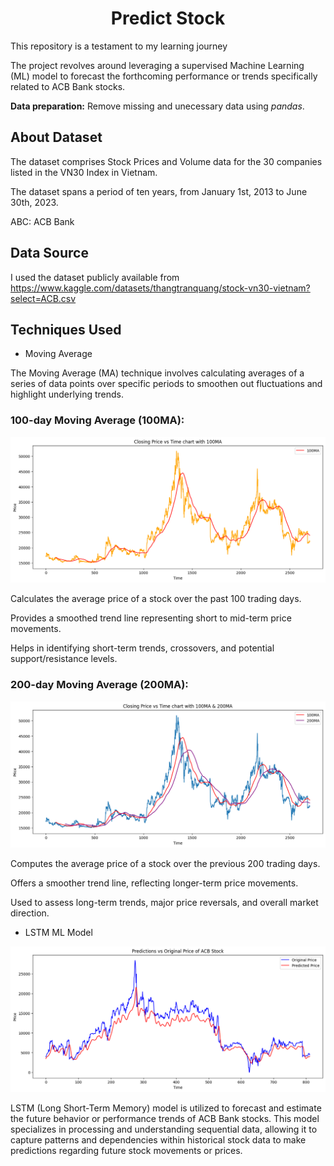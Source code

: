 <h1 align="center">
    Predict Stock
</h1>

This repository is a testament to my learning journey

The project revolves around leveraging a supervised Machine Learning (ML) model to forecast the forthcoming performance or trends specifically related to ACB Bank stocks.

 **Data preparation:** Remove missing and unecessary data using *pandas*.

## About Dataset

The dataset comprises Stock Prices and Volume data for the 30 companies listed in the VN30 Index in Vietnam.

The dataset spans a period of ten years, from January 1st, 2013 to June 30th, 2023.

ABC: ACB Bank

## Data Source

I used the dataset publicly available from https://www.kaggle.com/datasets/thangtranquang/stock-vn30-vietnam?select=ACB.csv

## Techniques Used
* Moving Average

The Moving Average (MA) technique involves calculating averages of a series of data points over specific periods to smoothen out fluctuations and highlight underlying trends.

### 100-day Moving Average (100MA):

![[1](100MA.png)](https://github.com/HoangPham2704/Stock_Trend_Prediction/blob/main/Picture/100MA.png?raw=true)

  Calculates the average price of a stock over the past 100 trading days.
  
  Provides a smoothed trend line representing short to mid-term price movements.
 
  Helps in identifying short-term trends, crossovers, and potential support/resistance levels.

### 200-day Moving Average (200MA):

![[2](100MA_&_200MA.png)](https://github.com/HoangPham2704/Stock_Trend_Prediction/blob/main/Picture/100MA_&_200MA.png?raw=true)

  Computes the average price of a stock over the previous 200 trading days.
 
  Offers a smoother trend line, reflecting longer-term price movements.
 
  Used to assess long-term trends, major price reversals, and overall market direction.

* LSTM ML Model

![Prediction_vs_Original_Price.png](https://github.com/HoangPham2704/Stock_Trend_Prediction/blob/main/Picture/Prediction_vs_Original_Price.png?raw=true)

 LSTM (Long Short-Term Memory) model is utilized to forecast and estimate the future behavior or performance trends of ACB Bank stocks. This model specializes in processing and understanding sequential data, allowing it to capture patterns and dependencies within historical stock data to make predictions regarding future stock movements or prices.
